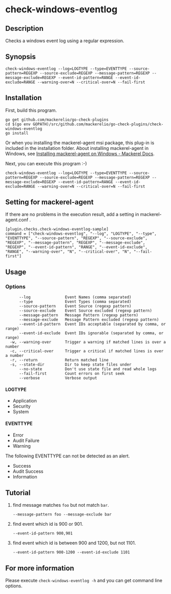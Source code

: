 # check-windows-eventlog

## Description

Checks a windows event log using a regular expression.

## Synopsis
```
check-windows-eventlog --log=LOGTYPE --type=EVENTTYPE --source-pattern=REGEXP --source-exclude=REGEXP --message-pattern=REGEXP --message-exclude=REGEXP --event-id-pattern=RANGE --event-id-exclude=RANGE --warning-over=N --critical-over=N --fail-first
```

## Installation

First, build this program.

```
go get github.com/mackerelio/go-check-plugins
cd $(go env GOPATH)/src/github.com/mackerelio/go-check-plugins/check-windows-eventlog
go install
```

Or when you installing the mackerel-agent msi package, this plug-in is included in the installation folder. About installing mackerel-agent in Windows, see [Installing mackerel-agent on Windows - Mackerel Docs](https://mackerel.io/docs/entry/howto/install-agent/msi).


Next, you can execute this program :-)

```
check-windows-eventlog --log=LOGTYPE --type=EVENTTYPE --source-pattern=REGEXP --source-exclude=REGEXP --message-pattern=REGEXP --message-exclude=REGEXP --event-id-pattern=RANGE --event-id-exclude=RANGE --warning-over=N --critical-over=N --fail-first
```


## Setting for mackerel-agent

If there are no problems in the execution result, add a setting in mackerel-agent.conf .

```
[plugin.checks.check-windows-eventlog-sample]
command = ["check-windows-eventlog", "--log", "LOGTYPE", "--type", "EVENTTYPE", "--source-pattern", "REGEXP", "--source-exclude", "REGEXP", "--message-pattern", "REGEXP", "--message-exclude", "REGEXP", "--event-id-pattern", "RANGE", "--event-id-exclude", "RANGE", "--warning-over", "N", "--critical-over", "N", "--fail-first"]
```

## Usage
### Options

```
      --log               Event Names (comma separated)
      --type              Event Types (comma separated)
      --source-pattern    Event Source (regexp pattern)
      --source-exclude    Event Source excluded (regexp pattern)
      --message-pattern   Message Pattern (regexp pattern)
      --message-exclude   Message Pattern excluded (regexp pattern)
      --event-id-pattern  Event IDs acceptable (separated by comma, or range)
      --event-id-exclude  Event IDs ignorable (separated by comma, or range)
  -w, --warning-over      Trigger a warning if matched lines is over a number
  -c, --critical-over     Trigger a critical if matched lines is over a number
  -r, --return            Return matched line
  -s, --state-dir         Dir to keep state files under
      --no-state          Don't use state file and read whole logs
      --fail-first        Count errors on first seek
      --verbose           Verbose output
```

#### LOGTYPE

- Application
- Security
- System

#### EVENTTYPE

- Error
- Audit Failure
- Warning

The following EVENTTYPE can not be detected as an alert.

- Success
- Audit Success
- Information

## Tutorial

1. find message matches `foo` but not match `bar`.

    ```
    --message-pattern foo --message-exclude bar
    ```

2. find event which id is 900 or 901.

    ```
    --event-id-pattern 900,901
    ```

3. find event which id is between 900 and 1200, but not 1101.

    ```
    --event-id-pattern 900-1200 --event-id-exclude 1101
    ```

## For more information

Please execute `check-windows-eventlog -h` and you can get command line options.
